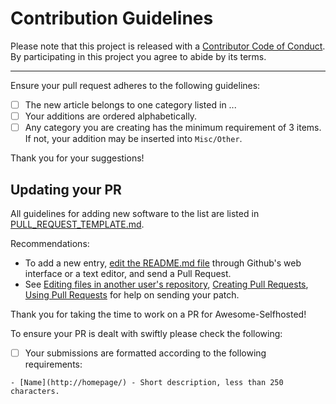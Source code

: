 # Contribution Guidelines

Please note that this project is released with a
[Contributor Code of Conduct](code-of-conduct.md). By participating in this
project you agree to abide by its terms.

---

Ensure your pull request adheres to the following guidelines:

- [ ] The new article belongs to one category listed in ...
- [ ] Your additions are ordered alphabetically.
- [ ] Any category you are creating has the minimum requirement of 3 items. If not, your addition may be inserted into `Misc/Other`.

Thank you for your suggestions!


## Updating your PR

All guidelines for adding new software to the list are listed in [PULL_REQUEST_TEMPLATE.md](PULL_REQUEST_TEMPLATE.md).

Recommendations:

- To add a new entry, [edit the README.md file](https://github.com/awesome-selfhosted/awesome-selfhosted/edit/master/README.md) through Github's web interface or a text editor, and send a Pull Request.
- See [Editing files in another user's repository](https://help.github.com/articles/editing-files-in-another-user-s-repository/), [Creating Pull Requests](https://help.github.com/articles/creating-a-pull-request/), [Using Pull Requests](https://help.github.com/articles/using-pull-requests/) for help on sending your patch.


Thank you for taking the time to work on a PR for Awesome-Selfhosted!

To ensure your PR is dealt with swiftly please check the following:

- [ ] Your submissions are formatted according to the following requirements:

``- [Name](http://homepage/) - Short description, less than 250 characters.``

